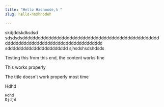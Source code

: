 ```yaml
---
title: "Hello Hashnode,h "
slug: hello-hashnodeh

---
```


skdjddskdksdsd sdsdsdsddddddddddddddddddddddddddddddddddddddddddddddddddddddddddddddddddddddddddddddddddddddddd sddddddddddddddddddddddd sjhsdshsdshdsds

Testing this from this end, the content works fine

This works properly

The title doesn't work properly most time

  
Hdhd

```javascript
Hdhd
Djdjd
```
